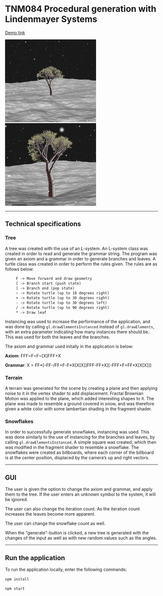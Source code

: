 # TNM084 Procedural generation with Lindenmayer Systems

[Demo link](https://iriskotsinas.github.io/TNM084-L-System-Project/)

<img src="images/tree2.png" width="300" /> <img src="images/tree3.png" width="300" />

***

## Technical specifications

### Tree
A tree was created with the use of an L-system. An L-system class was created in order to read and generate the grammar string. The program was given an axiom and a grammar in order to generate branches and leaves. A turtle class was created in order to perform the rules given. The rules are as follows below:

         F -> Move forward and draw geometry
         [ -> Branch start (push state)
         ] -> Branch end (pop state)  
         ~ -> Rotate turtle (up to 10 degrees right)
         + -> Rotate turtle (up to 30 degrees right)
         - -> Rotate turtle (up to 30 degrees left)
         / -> Rotate turtle (up to 90 degrees right)
         * -> Draw leaf

Instancing was used to increase the performance of the application, and was done by calling `gl.drawElementsInstanced` instead of `gl.drawElements`, with an extra parameter indicating how many instances there should be. This was used for both the leaves and the branches.

The axiom and grammar used initally in the application is below:

**Axiom**: FFF~F~F~[X]FFF+X

**Grammar**: X = FF*[-FF-/FF+F-F\*X[X[X]]FFF-FF\*X][-FFF+F+FF\*X[X[X]]]

### Terrain
A terrain was generated for the scene by creating a plane and then applying noise to it in the vertex shader to add displacement. Fractal Brownian Motion was applied to the plane, which added interesting shapes to it. The plane was made to resemble a ground covered in snow, and was therefore given a white color with some lambertian shading in the fragment shader.

### Snowflakes
In order to successfully generate snowflakes, instancing was used. This was done similarly to the use of instancing for the branches and leaves, by calling  `gl.drawElementsInstanced`. A simple square was created, which then was modified in the fragment shader to resemble a snowflake. The snowflakes were created as billboards, where each corner of the billboard is at the center position, displaced by the camera’s up and right vectors.

***

## GUI
The user is given the option to change the axiom and grammar, and apply them to the tree. If the user enters an unknown symbol to the system, it will be ignored.

The user can also change the iteration count. As the iteration count increases the leaves become more apparent.

The user can change the snowflake count as well.

When the "generate"-button is clicked, a new tree is generated with the changes of the input as well as with new random values such as the angles.

***
## Run the application
To run the application locally, enter the following commands:

`npm install`

`npm start`
